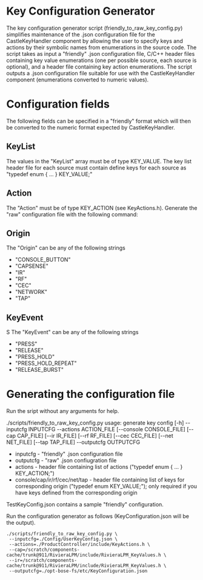 Key Configuration Generator
===========================

The key configuration generator script (friendly_to_raw_key_config.py) simplifies maintenance of the .json configuration file for the CastleKeyHandler component by allowing the user to specify keys and actions by their symbolic names from enumerations in the source code.  The script takes as input a "friendly" .json configuration file, C/C++ header files containing key value enumerations (one per possible source, each source is optional), and a header file containing key action enumerations.  The script outputs a .json configuration file suitable for use with the CastleKeyHandler component (enumerations converted to numeric values).

# Configuration fields

The following fields can be specified in a "friendly" format which will then be converted to the numeric format expected by CastleKeyHandler.

## KeyList

The values in the "KeyList" array must be of type KEY_VALUE.  The key list header file for each source must contain define keys for each source as "typedef enum { ... } KEY_VALUE;"

## Action

The "Action" must be of type KEY_ACTION (see KeyActions.h).  Generate the "raw" configuration file with the following command:

## Origin

The "Origin" can be any of the following strings
* "CONSOLE_BUTTON"
* "CAPSENSE"
* "IR"
* "RF"
* "CEC"
* "NETWORK"
* "TAP"

## KeyEvent
S
The "KeyEvent" can be any of the following strings
* "PRESS"
* "RELEASE"
* "PRESS_HOLD"
* "PRESS_HOLD_REPEAT"
* "RELEASE_BURST"

# Generating the configuration file

Run the sript without any arguments for help.

./scripts/friendly_to_raw_key_config.py 
usage: generate key config [-h] --inputcfg INPUTCFG --actions ACTION_FILE
                           [--console CONSOLE_FILE] [--cap CAP_FILE]
                           [--ir IR_FILE] [--rf RF_FILE] [--cec CEC_FILE]
                           [--net NET_FILE] [--tap TAP_FILE] --outputcfg
                           OUTPUTCFG

* inputcfg -  "friendly" .json configuration file
* outputcfg - "raw" .json confiugration file
* actions - header file containing list of actions ("typedef enum { ... } KEY_ACTION;") 
* console/cap/ir/rf/cec/net/tap - header file containing list of keys for corresponding origin ("typedef enum KEY_VALUE;"); only required if you have keys defined from the corresponding origin

TestKeyConfig.json contains a sample "friendly" configuration.  

Run the configuration generator as follows (KeyConfiguration.json will be the output).


```
./scripts/friendly_to_raw_key_config.py \
 --inputcfg=./Config/UserKeyConfig.json \
 --actions=./ProductController/include/KeyActions.h \
 --cap=/scratch/components-cache/trunk@911/RivieraLPM/include/RivieraLPM_KeyValues.h \
 --ir=/scratch/components-cache/trunk@911/RivieraLPM/include/RivieraLPM_KeyValues.h \
 --outputcfg=./opt-bose-fs/etc/KeyConfiguration.json
```
